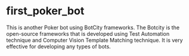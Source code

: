 # first_poker_bot

This is another Poker bot using BotCity frameworks.
The Botcity is the open-source frameworks that is developed using Test Automation technique and Computer Vision Template Matching technique.
It is very effective for developing any types of bots.
